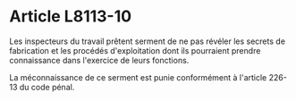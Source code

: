# Article L8113-10

Les inspecteurs du travail prêtent serment de ne pas révéler les secrets de fabrication et les procédés d'exploitation dont ils pourraient prendre connaissance dans l'exercice de leurs fonctions.

La méconnaissance de ce serment est punie conformément à l'article 226-13 du code pénal.